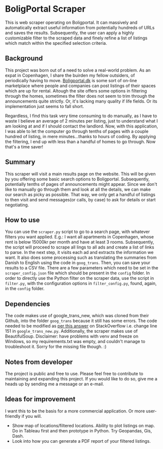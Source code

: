 # BoligPortal Scraper
This is web scraper operating on Boligportal. It can massively and automatically extract useful information from potentially hundreds of URLs and saves the results. Subsequently, the user can apply a highly customizable filter to the scraped data and finely refine a list of listings which match within the specified selection criteria. 

## Background
This project was born out of a need to solve a real-world problem. As an expat in Copenhagen, I share the buirden my fellow outsiders, of periodically having to move. [Boligportal.dk](https://www.boligportal.dk/) is some sort of on-line marketplace where people and companies can post listings of their spaces which are up for rental. Altough the site offers some options in filtering through the homes, sometimes the filter does not seem to trim through the announcements quite strictly. Or, it's lacking many quality if life fields. Or its implementation just seems to fall short. 

Regardless, I find this task very time consuming to do manually, as I have to waste I believe an average of 2 minutes per listing, just to understand what I am looking at and if I should contact the landlord. Now, with this application, I was able to let the computer go through tenths of pages with a couple hundred of listing, in mere minutes...thanks to hours of coding. By applying the filtering, I end up with less than a handful of homes to go through. Now that's a time saver!

## Summary
This scraper will visit a main results page on the website. This will be given by you offering some basic search options to Boligportal. Subsequently, potentially tenths of pages of announcements might appear. Since we don't like to manually go through them and look at all the details, we can make our search as picky as possible. That way, we only get a handful of listings to then visit and send messages(or calls, by case) to ask for details or start negotiating.

## How to use 
You can use the `scraper.py` script to go to a search page, with whatever filters you want applied. E.g.: I want all apartments in Copenhagen, whose rent is below 15000kr per month and have at least 3 rooms. Subsequently, the script will proceed to scrape all lings to all ads and create a list of links to parse. In the next step, it visits each ad and extracts the information we want. It also does some processing such as translating the summaries from Danish to English using the code in `goog_trans`. Then, you can save your results to a CSV file. There are a few parameters which need to be set in the `scraper_config.json` file which should be present in the `config` folder. In order to directly use the Python filter on the scraper data, use the script in `filter.py`, with the configuration options in `filter_config.py`, found, again, in the `config` folder.

## Dependencies 
The code makes use of google_trans_new, which was cloned from their Github, into the folder `goog_trans` because it still has some errors. The code needed to be modified as [per this answer](https://stackoverflow.com/questions/68214591/python-google-trans-new-translate-raises-error-jsondecodeerror-extra-data) on StackOverflow i.e. change line 151 in `google_trans_new.py`. Additionally, the scraper makes use of BeautifulSoup. Disclaimer: have problems with venv and freeze on Windows, so my requirements.txt was empty, and couldn't manage to troubleshoot it. Sorry for the missing file though. :) 

## Notes from developer
The project is public and free to use. Please feel free to contribute to maintaining and expanding this project. If you would like to do so, give me a heads up by sending me a message or an e-mail.

## Ideas for improvement
I want this to be the basis for a more commercial application. Or more user-friendly if you will. 
- Show map of locations/filtered locations. Ability to plot listings on map. Do in Tableau first and then prototype in Python. Try Geopandas, Gis, Dash.
- Look into how you can generate a PDF report of your filtered listings. 